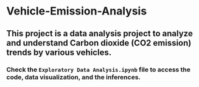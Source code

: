 # Vehicle-Emission-Analysis

## This project is a data analysis project to analyze and understand Carbon dioxide (CO2 emission) trends by various vehicles.

### Check the `Exploratory Data Analysis.ipynb` file to access the code, data visualization, and the inferences.
